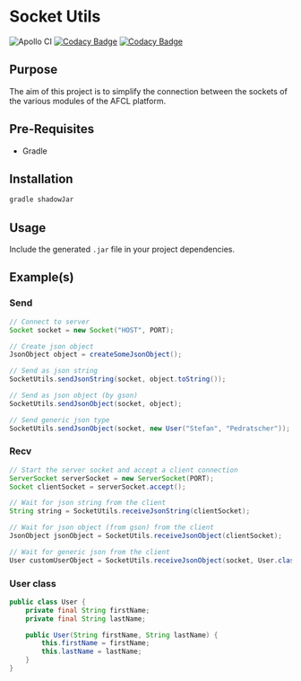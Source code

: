 # Socket Utils

![Apollo CI](https://github.com/ApolloCEC/socketUtils/workflows/Apollo%20CI/badge.svg)
[![Codacy Badge](https://app.codacy.com/project/badge/Grade/be4852fb525748748947104a7c57e815)](https://www.codacy.com/gh/ApolloCEC/socketUtils/dashboard?utm_source=github.com&amp;utm_medium=referral&amp;utm_content=AFCLPlatform/socketUtils&amp;utm_campaign=Badge_Grade)
[![Codacy Badge](https://app.codacy.com/project/badge/Coverage/be4852fb525748748947104a7c57e815)](https://www.codacy.com/gh/ApolloCEC/socketUtils/dashboard?utm_source=github.com&utm_medium=referral&utm_content=AFCLPlatform/socketUtils&utm_campaign=Badge_Coverage)




## Purpose

The aim of this project is to simplify the connection between the sockets of the various modules of the AFCL platform.

## Pre-Requisites
- Gradle

## Installation
```bash
gradle shadowJar 
```

## Usage
Include the generated `.jar` file in your project dependencies.

## Example(s)
 
### Send
````java
// Connect to server
Socket socket = new Socket("HOST", PORT);

// Create json object
JsonObject object = createSomeJsonObject();

// Send as json string
SocketUtils.sendJsonString(socket, object.toString());

// Send as json object (by gson)
SocketUtils.sendJsonObject(socket, object);

// Send generic json type
SocketUtils.sendJsonObject(socket, new User("Stefan", "Pedratscher"));
````

### Recv

````java
// Start the server socket and accept a client connection
ServerSocket serverSocket = new ServerSocket(PORT);
Socket clientSocket = serverSocket.accept();

// Wait for json string from the client
String string = SocketUtils.receiveJsonString(clientSocket);

// Wait for json object (from gson) from the client
JsonObject jsonObject = SocketUtils.receiveJsonObject(clientSocket);

// Wait for generic json from the client
User customUserObject = SocketUtils.receiveJsonObject(socket, User.class);
````

### User class

````java
public class User {
    private final String firstName;
    private final String lastName;

    public User(String firstName, String lastName) {
        this.firstName = firstName;
        this.lastName = lastName;
    }
}
````
